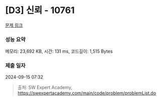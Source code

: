# [D3] 신뢰 - 10761 

[문제 링크](https://swexpertacademy.com/main/code/problem/problemDetail.do?contestProbId=AXSVc1TqEAYDFAQT) 

### 성능 요약

메모리: 23,692 KB, 시간: 131 ms, 코드길이: 1,515 Bytes

### 제출 일자

2024-09-15 07:32



> 출처: SW Expert Academy, https://swexpertacademy.com/main/code/problem/problemList.do